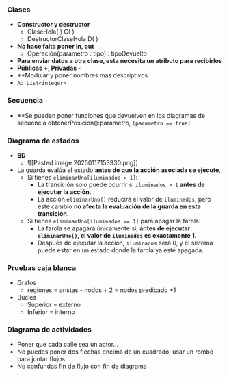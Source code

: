 ### Clases
* **Constructor y destructor**
	* ClaseHola( ) C( )
	* DestructorClaseHola D( )
* **No hace falta poner in, out**
	* Operación(parámetro : tipo) : tipoDevuelto
* **Para enviar datos a otra clase, esta necesita un atributo para recibirlos**
* **Públicas +, Privadas -**
* **Modular y poner nombres mas descriptivos
* `A: List<integer>`

### Secuencia
* **Se pueden poner funciones que devuelven en los diagramas de secuencia obtenerPosicion():parametro, `[parametro == true]`

### Diagrama de estados
* **BD**
	* ![[Pasted image 20250117153930.png]]
* La guarda evalúa el estado **antes de que la acción asociada se ejecute**,
	*  Si tienes `eliminarUno[iluminados > 1]`:
	    - La transición solo puede ocurrir si `iluminados > 1` **antes de ejecutar la acción.**
	    - La acción `eliminarUno()` reducirá el valor de `iluminados`, pero este cambio **no afecta la evaluación de la guarda en esta transición.**
	- Si tienes `eliminarUno[iluminados == 1]` para apagar la farola:
	    - La farola se apagará únicamente si, **antes de ejecutar `eliminarUno()`, el valor de `iluminados` es exactamente 1.**
	    - Después de ejecutar la acción, `iluminados` será 0, y el sistema puede estar en un estado donde la farola ya esté apagada.

### Pruebas caja blanca
* Grafos
	* regiones = aristas - nodos + 2 = nodos predicado +1
* Bucles
	* Superior = externo
	* Inferior = interno

### Diagrama de actividades
* Poner que cada calle sea un actor...
* No puedes poner dos flechas encima de un cuadrado, usar un rombo para juntar flujos
* No confundas fin de flujo con fin de diagrama